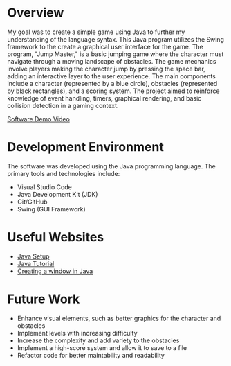 # Overview

My goal was to create a simple game using Java to further my understanding of the language syntax. This Java program utilizes the Swing framework to the create a graphical user interface for the game.
The program, "Jump Master," is a basic jumping game where the character must navigate through a moving landscape of obstacles. The game mechanics involve players making the character jump by pressing the space bar, adding an interactive layer to the user experience. 
The main components include a character (represented by a blue circle), obstacles (represented by black rectangles), and a scoring system. 
The project aimed to reinforce knowledge of event handling, timers, graphical rendering, and basic collision detection in a gaming context.

[Software Demo Video](http://youtube.link.goes.here)

# Development Environment

The software was developed using the Java programming language. The primary tools and technologies include: 
- Visual Studio Code 
- Java Development Kit (JDK)
- Git/GitHub
- Swing (GUI Framework)

# Useful Websites

- [Java Setup](https://www.youtube.com/watch?v=Rp1UZsPuO04&t=995s)
- [Java Tutorial](https://www.w3schools.com/java/default.asp)
- [Creating a window in Java](https://www.w3schools.com/java/default.asp)

# Future Work

- Enhance visual elements, such as better graphics for the character and obstacles
- Implement levels with increasing difficulty
- Increase the complexity and add variety to the obstacles 
- Implement a high-score system and allow it to save to a file
- Refactor code for better maintability and readability
